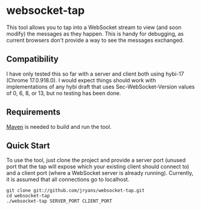 # websocket-tap

This tool allows you to tap into a WebSocket stream to view (and soon modify) the messages as they happen.
This is handy for debugging, as current browsers don't provide a way to see the messages exchanged.

## Compatibility

I have only tested this so far with a server and client both using hybi-17 (Chrome 17.0.918.0).
I would expect things should work with implementations of any hybi draft that uses Sec-WebSocket-Version
values of 0, 6, 8, or 13, but no testing has been done.

## Requirements

[Maven](http://maven.apache.org/download.html) is needed to build and run the tool.

## Quick Start

To use the tool, just clone the project and provide a server port (unused port that the tap will expose which your existing client should connect to) and a client port (where a WebSocket server is already running).  Currently, it is assumed that all connections go to localhost.

    git clone git://github.com/jryans/websocket-tap.git
    cd websocket-tap
    ./websocket-tap SERVER_PORT CLIENT_PORT
